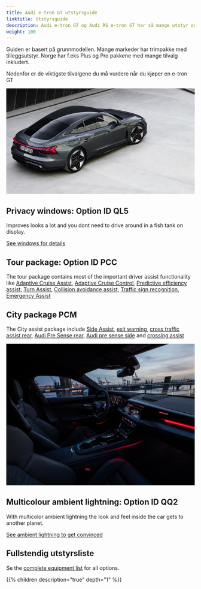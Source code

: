 ```yaml
---
title: Audi e-tron GT utstyrsguide
linktitle: Utstyrsguide
description: Audi e-tron GT og Audi RS e-tron GT har så mange utstyr og tilvalgsmuligheter at det er nesten umulig å få den hele oversikten. Her prøver vi å hjelpe deg med oversikten samt å identifisere de viktigste tilvalgene du må vurdere.
weight: 100
---
```


Guiden er basert på grunnmodellen. Mange markeder har trimpakke med tilleggsutstyr. Norge har f.eks Plus og Pro pakkene med mange tilvalg inkludert.

Nedenfor er de viktigste tilvalgene du må vurdere når du kjøper en e-tron GT

![Privacy Windows](../exterior/paint/paint_daytona_2s.jpg)

## Privacy windows: Option ID QL5

Improves looks a lot and you dont need to drive around in a fish tank on display.

[See windows for details](../exterior/windows/#privacy-glass)

## Tour package: Option ID PCC

The tour package contains most of the important driver assist functionality  like [Adaptive Cruise Assist](../technology/drivingassistance/adaptivecruiseassist/), [Adaptive Cruise Control](../technology/drivingassistance/adaptivecruisecontrol/),  [Predictive efficiency assist](../technology/drivingassistance/predictiveefficiencyassist/), [Turn Assist](../technology/drivingassistance/turnassist/), [Collision avoidance assist](../technology/drivingassistance/collisionavoidanceassist/), [Traffic sign recognition](../technology/drivingassistance/trafficsignrecognition/), [Emergency Assist](../technology/drivingassistance/emergencyassist/)

## City package PCM

The City assist package include [Side Assist](../technology/drivingassistance/sideassist/), [exit warning](../technology/drivingassistance/exitwarning/), [cross traffic assist rear](../technology/drivingassistance/crosstrafficassistrear/), [Audi Pre Sense rear](../technology/drivingassistance/presenserear/), [Audi pre sense side](../technology/drivingassistance/presenseside/) and [crossing assist](../technology/drivingassistance/crossingassist/)

![QQ2](../interior/ambientlights/ambientlight_1.jpg)

## Multicolour ambient lightning: Option ID QQ2

With multicolor ambient lightning the look and feel inside the car gets to another planet.

[See ambient lightning to get convinced](../interior/ambientlights/)

## Fullstendig utstyrsliste

Se the [complete equipment list](list) for all options.

{{% children description="true" depth="1" %}}
